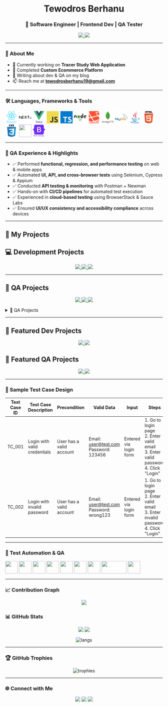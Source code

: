 <!-- Profile README -->

<h1 align="center"> Tewodros Berhanu </h1>
<h3 align="center">🚀 Software Engineer | Frontend Dev | QA Tester</h3>

<p align="center">
  <a href="mailto:tewodrosberhanu19@gmail.com">
    <img src="https://img.shields.io/badge/Email-tewodrosberhanu19%40gmail.com-red?style=for-the-badge&logo=gmail" />
  </a>
  <a href="https://linkedin.com/in/tewodros-berhanu-953750230/" target="_blank">
    <img src="https://img.shields.io/badge/LinkedIn-Tewodros%20Berhanu-blue?style=for-the-badge&logo=linkedin" />
  </a>
</p>

---

### 🌟 About Me
- 🔭 Currently working on **Tracer Study Web Application**  
- 👯 Completed **Custom Ecommerce Platform**    
- 📝 Writing about dev & QA on my blog  
- 📫 Reach me at **tewodrosberhanu19@gmail.com**

---

### 🛠️ Languages, Frameworks & Tools
<p align="left">
<img src="https://raw.githubusercontent.com/devicons/devicon/master/icons/react/react-original-wordmark.svg" width="40" height="40"/>
<img src="https://raw.githubusercontent.com/devicons/devicon/master/icons/nextjs/nextjs-original-wordmark.svg" width="40" height="40"/>
<img src="https://raw.githubusercontent.com/devicons/devicon/master/icons/vuejs/vuejs-original-wordmark.svg" width="40" height="40"/>
<img src="https://raw.githubusercontent.com/devicons/devicon/master/icons/javascript/javascript-original.svg" width="40" height="40"/>
<img src="https://raw.githubusercontent.com/devicons/devicon/master/icons/typescript/typescript-original.svg" width="40" height="40"/>
<img src="https://raw.githubusercontent.com/devicons/devicon/master/icons/nodejs/nodejs-original-wordmark.svg" width="40" height="40"/>
<img src="https://raw.githubusercontent.com/devicons/devicon/master/icons/laravel/laravel-plain-wordmark.svg" width="40" height="40"/>
<img src="https://raw.githubusercontent.com/devicons/devicon/master/icons/mongodb/mongodb-original-wordmark.svg" width="40" height="40"/>
<img src="https://raw.githubusercontent.com/devicons/devicon/master/icons/mysql/mysql-original-wordmark.svg" width="40" height="40"/>
<img src="https://raw.githubusercontent.com/devicons/devicon/master/icons/java/java-original.svg" width="40" height="40"/>
<img src="https://raw.githubusercontent.com/devicons/devicon/master/icons/html5/html5-original-wordmark.svg" width="40" height="40"/>
<img src="https://raw.githubusercontent.com/devicons/devicon/master/icons/css3/css3-original-wordmark.svg" width="40" height="40"/>
<img src="https://www.vectorlogo.zone/logos/tailwindcss/tailwindcss-icon.svg" width="40" height="40"/>
<img src="https://raw.githubusercontent.com/devicons/devicon/master/icons/bootstrap/bootstrap-plain-wordmark.svg" width="40" height="40"/>
</p>

---

### 🧪 QA Experience & Highlights
- ✅ Performed **functional, regression, and performance testing** on web & mobile apps  
- ✅ Automated **UI, API, and cross-browser tests** using Selenium, Cypress & Appium  
- ✅ Conducted **API testing & monitoring** with Postman + Newman  
- ✅ Hands-on with **CI/CD pipelines** for automated test execution  
- ✅ Experienced in **cloud-based testing** using BrowserStack & Sauce Labs  
- ✅ Ensured **UI/UX consistency and accessibility compliance** across devices  

---

## 🎯 My Projects

## 💻 Development Projects  

<p align="center">
  <a href="https://github.com/tediyo/ecommerce-platform">
    <img src="https://github-readme-stats.vercel.app/api/pin/?username=tediyo&repo=ecommerce-platform&theme=radical&show_owner=true" />
  </a>
  <a href="https://github.com/tediyo/tracer-study">
    <img src="https://github-readme-stats.vercel.app/api/pin/?username=tediyo&repo=tracer-study&theme=radical&show_owner=true" />
  </a>
  <a href="https://github.com/tediyo/via-ride">
    <img src="https://github-readme-stats.vercel.app/api/pin/?username=tediyo&repo=via-ride&theme=radical&show_owner=true" />
  </a>
</p>

---

## 🧪 QA Projects  

<p align="center">
  <a href="https://github.com/tediyo/lersha-testing">
    <img src="https://github-readme-stats.vercel.app/api/pin/?username=tediyo&repo=lersha-testing&theme=tokyonight&show_owner=true" />
  </a>
  <a href="https://github.com/tediyo/qa-automation-suite">
    <img src="https://github-readme-stats.vercel.app/api/pin/?username=tediyo&repo=qa-automation-suite&theme=tokyonight&show_owner=true" />
  </a>
  <a href="https://github.com/tediyo/api-testing-postman">
    <img src="https://github-readme-stats.vercel.app/api/pin/?username=tediyo&repo=api-testing-postman&theme=tokyonight&show_owner=true" />
  </a>
</p>


<details>
  <summary>🧪 QA Projects</summary>

| Project | Description | Tools & Frameworks | Link |
|---------|-------------|--------------------|------|
| **Lersha Testing** | Functional, regression & performance testing for Lersha platform | Selenium, Postman, Appium | [Repo](https://github.com/tediyo/lersha-testing) |
| **QA Automation Suite** | End-to-end automation framework for web apps | Cypress, Jest, BrowserStack | [Repo](https://github.com/tediyo/qa-automation-suite) |
| **API Testing Collection** | Automated API tests & monitoring | Postman, Newman, CI/CD | [Repo](https://github.com/tediyo/api-testing-postman) |

</details>

---

## 🚀 Featured Dev Projects
<p align="center">
  <a href="https://github.com/tediyo/ecommerce-platform">
    <img src="https://github-readme-stats.vercel.app/api/pin/?username=tediyo&repo=ecommerce-platform&theme=tokyonight" />
  </a>
  <a href="https://github.com/tediyo/tracer-study">
    <img src="https://github-readme-stats.vercel.app/api/pin/?username=tediyo&repo=tracer-study&theme=tokyonight" />
  </a>
</p>

## 🧪 Featured QA Projects
<p align="center">
  <a href="https://github.com/tediyo/lersha-testing">
    <img src="https://github-readme-stats.vercel.app/api/pin/?username=tediyo&repo=lersha-testing&theme=tokyonight" />
  </a>
  <a href="https://github.com/tediyo/qa-automation-suite">
    <img src="https://github-readme-stats.vercel.app/api/pin/?username=tediyo&repo=qa-automation-suite&theme=tokyonight" />
  </a>
</p>

---

### 📝 Sample Test Case Design

| Test Case ID | Test Case Description | Precondition | Valid Data | Input | Steps | Expected Result | Postcondition | Actual Result | Status | Remark | Tester | Developer |
|--------------|-----------------------|--------------|------------|-------|-------|----------------|---------------|---------------|--------|--------|--------|-----------|
| TC_001 | Login with valid credentials | User has a valid account | Email: user@test.com <br> Password: 123456 | Entered via login form | 1. Go to login page <br> 2. Enter valid email <br> 3. Enter valid password <br> 4. Click "Login" | User is redirected to dashboard | User session is created | As expected | ✅ Pass | - | Tewodros | Dev A |
| TC_002 | Login with invalid password | User has a valid account | Email: user@test.com <br> Password: wrong123 | Entered via login form | 1. Go to login page <br> 2. Enter valid email <br> 3. Enter invalid password <br> 4. Click "Login" | Error message “Invalid credentials” is displayed | No session created | As expected | ✅ Pass | - | Tewodros | Dev A |

---

### 🧪 Test Automation & QA
<p align="left">
  <img src="https://www.vectorlogo.zone/logos/selenium/selenium-icon.svg" width="40" height="40"/>
  <img src="https://raw.githubusercontent.com/cypress-io/cypress-icons/master/src/logo/cypress-io-logo-round.svg" width="40" height="40"/>
  <img src="https://appium.io/docs/en/latest/assets/images/appium-logo.svg" width="40" height="40"/>
  <img src="https://www.vectorlogo.zone/logos/getpostman/getpostman-icon.svg" width="40" height="40"/>
  <img src="https://avatars.githubusercontent.com/u/3221291?s=200&v=4" width="40" height="40"/> <!-- Newman -->
  <img src="https://www.vectorlogo.zone/logos/jestjsio/jestjsio-icon.svg" width="40" height="40"/>
  <img src="https://raw.githubusercontent.com/simple-icons/simple-icons/develop/icons/junit.svg" width="40" height="40"/>
  <img src="https://www.browserstack.com/images/static/header-logo.jpg" width="80" height="40"/>
  <img src="https://avatars.githubusercontent.com/u/8908513?s=200&v=4" width="40" height="40"/>
</p>

---

### 📈 Contribution Graph
<p align="center">
  <img src="https://github-readme-activity-graph.vercel.app/graph?username=tediyo&theme=tokyo-night&hide_border=true&area=true&custom_title=My%20Contributions" />
</p>

### 📊 GitHub Stats
<p align="center">
  <img src="https://github-readme-stats.vercel.app/api?username=tediyo&show_icons=true&count_private=true&include_all_commits=true&theme=tokyonight" />
  <img src="https://github-readme-streak-stats.herokuapp.com/?user=tediyo&theme=tokyonight" />
</p>

<p align="center">
  <img src="https://github-readme-stats.vercel.app/api/top-langs?username=tediyo&show_icons=true&locale=en&layout=compact&theme=tokyonight" alt="langs" />
</p>

---

### 🏆 GitHub Trophies
<p align="center">
  <img src="https://github-profile-trophy.vercel.app/?username=tediyo&theme=radical&no-frame=false&no-bg=false&margin-w=4" alt="trophies" />
</p>

---

### 🌐 Connect with Me
<p align="center">
  <a href="https://dev.to/thedron16" target="_blank"><img src="https://skillicons.dev/icons?i=devto" /></a>
  <a href="https://linkedin.com/in/tewodros-berhanu-953750230/" target="_blank"><img src="https://skillicons.dev/icons?i=linkedin" /></a>
  <a href="https://instagram.com/thedron_16" target="_blank"><img src="https://skillicons.dev/icons?i=instagram" /></a>
</p>
